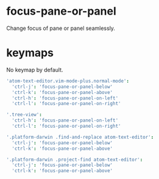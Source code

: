 # focus-pane-or-panel

Change focus of pane or panel seamlessly.

# keymaps

No keymap by default.

```coffeescript
'atom-text-editor.vim-mode-plus.normal-mode':
  'ctrl-j': 'focus-pane-or-panel-below'
  'ctrl-k': 'focus-pane-or-panel-above'
  'ctrl-h': 'focus-pane-or-panel-on-left'
  'ctrl-l': 'focus-pane-or-panel-on-right'

'.tree-view':
  'ctrl-h': 'focus-pane-or-panel-on-left'
  'ctrl-l': 'focus-pane-or-panel-on-right'

'.platform-darwin .find-and-replace atom-text-editor':
  'ctrl-j': 'focus-pane-or-panel-below'
  'ctrl-k': 'focus-pane-or-panel-above'

'.platform-darwin .project-find atom-text-editor':
  'ctrl-j': 'focus-pane-or-panel-below'
  'ctrl-k': 'focus-pane-or-panel-above'
```
